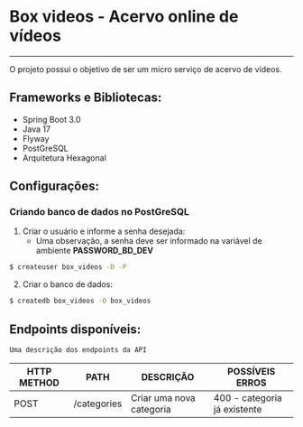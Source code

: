 # Box videos - Acervo online de vídeos

---

O projeto possui o objetivo de ser um micro serviço de acervo de vídeos.

## Frameworks e Bibliotecas:
   - Spring Boot 3.0
   - Java 17
   - Flyway
   - PostGreSQL
   - Arquitetura Hexagonal

## Configurações:

### Criando banco de dados no PostGreSQL
 
1. Criar o usuário e informe a senha desejada:
    - Uma observação, a senha deve ser informado na variável de ambiente **PASSWORD_BD_DEV**

```bash
$ createuser box_videos -D -P
```

2. Criar o banco de dados: 
```bash
$ createdb box_videos -O box_videos
```

## Endpoints disponíveis:

	Uma descrição dos endpoints da API
	
	
	
| HTTP METHOD | PATH | DESCRIÇÃO | POSSÍVEIS ERROS |
|-------------|------|-----------|-----------------|
| POST | /categories | Criar uma nova categoria | 400 - categoria já existente|